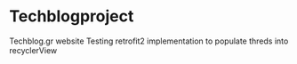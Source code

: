 # Techblogproject

Techblog.gr website Testing retrofit2 implementation to populate threds into recyclerView
